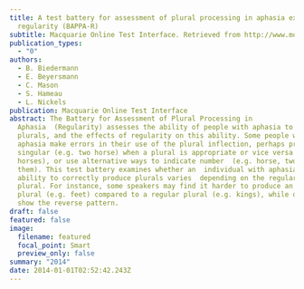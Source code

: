 ```yaml
---
title: A test battery for assessment of plural processing in aphasia exploring
  regularity (BAPPA-R)
subtitle: Macquarie Online Test Interface. Retrieved from http://www.motif.org.au
publication_types:
  - "0"
authors:
  - B. Biedermann
  - E. Beyersmann
  - C. Mason
  - S. Hameau
  - L. Nickels
publication: Macquarie Online Test Interface
abstract: The Battery for Assessment of Plural Processing in
  Aphasia  (Regularity) assesses the ability of people with aphasia to produce
  plurals, and the effects of regularity on this ability. Some people with
  aphasia make errors in their use of the plural inflection, perhaps producing a
  singular (e.g. two horse) when a plural is appropriate or vice versa (e.g. one
  horses), or use alternative ways to indicate number  (e.g. horse, two of
  them). This test battery examines whether an  individual with aphasia's
  ability to correctly produce plurals varies  depending on the regularity of a
  plural. For instance, some speakers may find it harder to produce an irregular
  plural (e.g. feet) compared to a regular plural (e.g. kings), while others may
  show the reverse pattern.
draft: false
featured: false
image:
  filename: featured
  focal_point: Smart
  preview_only: false
summary: "2014"
date: 2014-01-01T02:52:42.243Z
---
```

